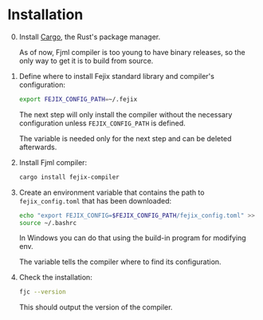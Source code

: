 # Installation

0. Install [Cargo](https://www.rust-lang.org/tools/install), the Rust's package manager.
   
    As of now, Fjml compiler is too young to have binary releases, so the only way to get it is to build from source.

1. Define where to install Fejix standard library and compiler's configuration:
   
   ```sh
   export FEJIX_CONFIG_PATH=~/.fejix
   ```

   The next step will only install the compiler without the necessary configuration unless `FEJIX_CONFIG_PATH` is defined.

   The variable is needed only for the next step and can be deleted afterwards.

2. Install Fjml compiler:
    ```sh
    cargo install fejix-compiler
    ```

3. Create an environment variable that contains the path to `fejix_config.toml` that has been downloaded:

   ```sh
   echo "export FEJIX_CONFIG=$FEJIX_CONFIG_PATH/fejix_config.toml" >> ~/.bashrc
   source ~/.bashrc
   ```

   In Windows you can do that using the build-in program for modifying env.

   The variable tells the compiler where to find its configuration.

4. Check the installation:

   ```sh
   fjc --version
   ```

   This should output the version of the compiler.